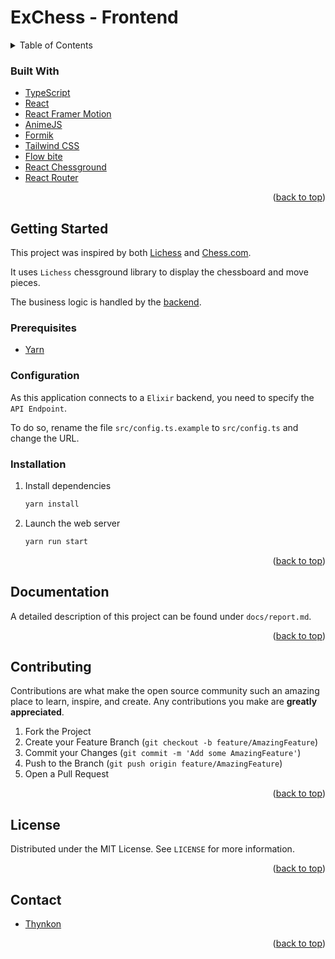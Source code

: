 # ExChess - Frontend
<a name="readme-top"></a>
<details>
  <summary>Table of Contents</summary>
  <ol>
    <li>
        <a href="#built-with">Built With</a>
    </li>
    <li>
      <a href="#getting-started">Getting Started</a>
      <ul>
        <li><a href="#prerequisites">Prerequisites</a></li>
        <li><a href="#configuration">Configuration</a></li>
        <li><a href="#installation">Installation</a></li>
      </ul>
    </li>
    <li><a href="#documentation">Documentation</a></li>
    <li><a href="#license">License</a></li>
  </ol>
</details>

### Built With

* [TypeScript][typescript-url]
* [React][react-url]
* [React Framer Motion][framer-motion-url]
* [AnimeJS][animejs-url]
* [Formik][formik-url]
* [Tailwind CSS][tailwind-url]
* [Flow bite][flow-bite-url]
* [React Chessground][react-chessground-url]
* [React Router][react-router-url]

<p align="right">(<a href="#readme-top">back to top</a>)</p>

<!-- GETTING STARTED -->
## Getting Started

This project was inspired by both [Lichess](https://lichess.org) and [Chess.com](https://www.chess.com/home).

It uses `Lichess` chessground library to display the chessboard and move pieces.

The business logic is handled by the [backend](https://github.com/Thynkon/chess-backend).

### Prerequisites

* [Yarn](https://yarnpkg.com/getting-started)

### Configuration

As this application connects to a `Elixir` backend, you need to specify the `API Endpoint`.

To do so, rename the file `src/config.ts.example` to `src/config.ts` and change the URL.

### Installation

1. Install dependencies

   ```sh
   yarn install
   ```

2. Launch the web server

    ```sh
    yarn run start
    ```

<p align="right">(<a href="#readme-top">back to top</a>)</p>

## Documentation
A detailed description of this project can be found under `docs/report.md`.

<p align="right">(<a href="#readme-top">back to top</a>)</p>

<!-- CONTRIBUTING -->
## Contributing

Contributions are what make the open source community such an amazing place to learn, inspire, and create. Any contributions you make are **greatly appreciated**.

1. Fork the Project
2. Create your Feature Branch (`git checkout -b feature/AmazingFeature`)
3. Commit your Changes (`git commit -m 'Add some AmazingFeature'`)
4. Push to the Branch (`git push origin feature/AmazingFeature`)
5. Open a Pull Request

<p align="right">(<a href="#readme-top">back to top</a>)</p>

<!-- LICENSE -->
## License
Distributed under the MIT License. See `LICENSE` for more information.

<p align="right">(<a href="#readme-top">back to top</a>)</p>

<!-- CONTACT -->
## Contact
- [Thynkon](https://github.com/Thynkon)

<p align="right">(<a href="#readme-top">back to top</a>)</p>

<!-- MARKDOWN LINKS & IMAGES -->
<!-- https://www.markdownguide.org/basic-syntax/#reference-style-links -->
[typescript-url]: https://www.typescriptlang.org
[react-url]: https://reactjs.org/
[framer-motion-url]: https://www.framer.com/motion
[animejs-url]: https://animejs.com
[formik-url]: https://formik.org
[react-router-url]: https://reactrouter.com
[tailwind-url]: https://tailwindcss.com
[flow-bite-url]: https://flowbite-react.com
[react-chessground-url]: https://github.com/react-chess/chessground